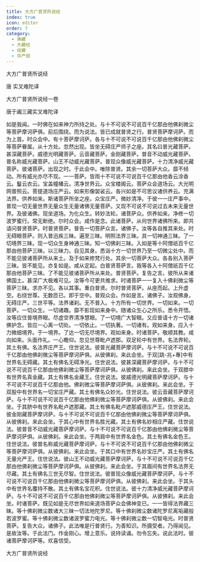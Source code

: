 ```yaml
---
title: 大方广普贤所说经
index: true
icon: editor
order: 7
category:
  - 佛藏
  - 大藏经
  - 经藏
  - 华严部
---
```


  大方广普贤所说经  

唐 实叉难陀译  

大方广普贤所说经一卷  

唐于阗三藏实叉难陀译  

如是我闻。一时佛在如来神力所持之处。与十不可说不可说百千亿那由他佛刹微尘等菩萨摩诃萨俱。前后围绕。而为说法。皆已成就普贤之行。普贤菩萨摩诃萨。而为上首。时众会中。有十菩萨摩诃萨。各与十不可说不可说百千亿那由他佛刹微尘等菩萨眷属。从十方处。忽然出现。皆坐无碍庄严师子之座。其名曰普光藏菩萨。甚深藏菩萨。威德光明藏菩萨。云音藏菩萨。金刚藏菩萨。普音不动威光藏菩萨。普名称威光藏菩萨。山王不动威光藏菩萨。普现众像威光藏菩萨。十力清净威光藏菩萨。彼诸菩萨。出现之时。于此会中。唯除普贤。其余一切菩萨大众。靡不倾动。所有威光亦尽不现。一一菩萨。皆雨十不可说不可说百千亿那由他香云涂香云。鬘云衣云。宝盖幢幡云。清净世界云。众宝楼阁云。菩萨众会道场云。大光明网普照云。菩提道场庄严云。如来形像袈裟云。各兴如是不可思议诸供养云。充满法界。供养如来。斯诸菩萨所坐之座。众宝庄严。微妙清净。于彼一一庄严事中。普现一切无量世界无量众生无量诸佛无量菩萨。又现不可说不可说过去未来无量世界。及彼诸佛。现坐道场。为化众生。转妙法轮。诸菩萨众。供养如来。净修一切波罗蜜行。常无断绝。尔时众会。咸作是念。此诸菩萨。从何世界诸佛所来。即共请问普贤菩萨。时普贤菩萨。普告一切菩萨众言。诸佛子。汝等各自推其来处。时无碍眼菩萨。则入普迅疾三昧。遍至三昧。明照法界三昧。具一切神通三昧。了一切境界三昧。现一切众生身神通三昧。知一切佛刹三昧。入如是等十阿僧祇百千亿那由他菩萨三昧。以三昧力。自见其身。悉诣十方一切世界乃至一切微尘处中。而不能见彼诸菩萨所从来土。及于如来修梵行处。其余一切菩萨大众。各各别入菩萨三昧。皆不能见。亦复如是。咸从定起。白普贤菩萨言。我等各入十阿僧祇百千亿那由他菩萨三昧。了不能见彼诸菩萨所从来处。普贤菩萨。复告之言。彼所从来诸佛国土。甚深广大极难可见。汝等今可更共推求。时诸菩萨一一复入十佛刹微尘等菩萨三昧。求亦不见。各以其事。重白普贤。尔时普贤菩萨。从座而起。上升虚空。右绕世尊。无数匝已。即于空中。普观众会。作如是言。诸佛子。汝观佛身。无碍庄严。三世平等。法界诸刹。无不普入。十方所有一切世界。一切如来。一切菩萨。一切众生。一切诸趣。靡不影现如来身中。随诸众生心之所乐。悉令开悟。汝等应住普境界眼。尽虚空界清净慧眼。了一切境广大智眼。又应普请十方一切诸佛护念。皆应一心离一切处。一切依止。一切执著。一切诸有。观如来身。应入十力微细境界。于一境界。了达一切无尽境界。观如来身。时诸菩萨。敬顺其教。咸向如来。头面作礼。一心瞻仰。忽见世尊毗卢遮那。双足轮中有世界。名法界轮。其土有佛。名法界庄严王。住世说法。彼普光藏菩萨摩诃萨。与十不可说不可说百千亿那由他佛刹微尘等菩萨摩诃萨俱。从彼佛刹。来此会坐。于双[跳-兆+專]中有世界名无碍藏。其土有佛名无碍净光。住世说法。彼甚深藏菩萨摩诃萨。与十不可说不可说百千亿那由他佛刹微尘等菩萨摩诃萨俱。从彼佛刹。来此会坐。于双膝中有世界名真金藏。其土有佛名金藏王。住世说法。彼威德光明藏菩萨摩诃萨。与十不可说不可说百千亿那由他。佛刹微尘等菩萨摩诃萨俱。从彼佛刹。来此会坐。于双股中有世界名一切宝庄严藏。其土有佛名众妙光。住世说法。彼云音藏菩萨摩诃萨。与十不可说不可说百千亿那由他佛刹微尘等菩萨摩诃萨俱。从彼佛刹。来此会坐。于其脐中有世界名毗卢遮那藏。其土有佛名毗卢遮那威德庄严王。住世说法。彼金刚藏菩萨摩诃萨。与十不可说不可说百千亿那由他佛刹微尘等菩萨摩诃萨俱。从彼佛刹。来此会坐。于其心中有世界名胜光藏。其土有佛名妙相庄严藏。住世说法。彼普音不动威光藏菩萨摩诃萨。与十不可说不可说百千亿那由他佛刹微尘等菩萨摩诃萨俱。从彼佛刹。来此会坐。于两肩中有世界名金色。其土有佛名金色王。住世说法。彼普名称威光藏菩萨摩诃萨。与十不可说不可说百千亿那由他佛刹微尘等菩萨摩诃萨俱。从彼佛刹。来此会坐。于其口中有世界名妙宝庄严。其土有佛名无量光严王。住世说法。彼山王不动威光藏菩萨摩诃萨。与十不可说不可说百千亿那由他佛刹微尘等菩萨摩诃萨俱。从彼佛刹。来此会坐。于其眉间有世界名法界无尽藏。其土有佛名三世无尽智。住世说法。彼普现众像威光藏菩萨摩诃萨。与十不可说不可说百千亿那由他佛刹微尘等菩萨摩诃萨俱。从彼佛刹。来此会坐。于其头中有世界名覆持不散。其土有佛名宝花积。住世说法。彼十力清净威光藏菩萨摩诃萨。与十不可说不可说百千亿那由他佛刹微尘等菩萨摩诃萨俱。从彼佛刹。来此会坐。时诸菩萨。既见如是无尽世界如来道场菩萨众会佛神变已。一一皆得法界藏三昧。等十佛刹微尘数诸大三昧一切法地陀罗尼。等十佛刹微尘数诸陀罗尼离垢藏般若波罗蜜。等十佛刹微尘数诸波罗蜜力电光。等十佛刹微尘数一切智电光。时普贤菩萨。复告大众。诸佛子。此法唯是行普贤行。为善知识。所摄受者。乃得闻见。是故汝等。于此法门。作金刚心。增上意乐。说持读诵。勿令忘失。说此法时。彼诸菩萨摩诃萨等。欢喜信受。  

大方广普贤所说经  
